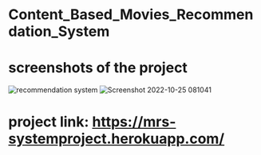 # Content_Based_Movies_Recommendation_System
# screenshots of the project
![recommendation system](https://user-images.githubusercontent.com/85185243/198581382-ed43e816-2285-49c4-a0f7-6f1c09293c92.jpg)
![Screenshot 2022-10-25 081041](https://user-images.githubusercontent.com/85185243/198581405-99ca0868-93f9-4126-81ea-5f0aef74fd3d.jpg)

# project link: https://mrs-systemproject.herokuapp.com/
